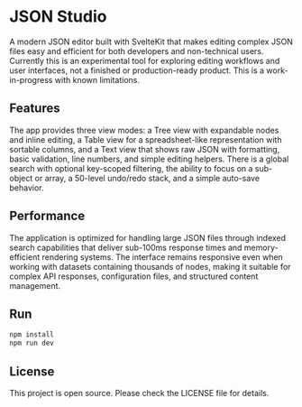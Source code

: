 # JSON Studio

A modern JSON editor built with SvelteKit that makes editing complex JSON files easy and efficient for both developers and non-technical users. Currently this is an experimental tool for exploring editing workflows and user interfaces, not a finished or production-ready product. This is a work-in-progress with known limitations.

## Features

The app provides three view modes: a Tree view with expandable nodes and inline editing, a Table view for a spreadsheet-like representation with sortable columns, and a Text view that shows raw JSON with formatting, basic validation, line numbers, and simple editing helpers. There is a global search with optional key-scoped filtering, the ability to focus on a sub-object or array, a 50-level undo/redo stack, and a simple auto-save behavior.

## Performance

The application is optimized for handling large JSON files through indexed search capabilities that deliver sub-100ms response times and memory-efficient rendering systems. The interface remains responsive even when working with datasets containing thousands of nodes, making it suitable for complex API responses, configuration files, and structured content management.

## Run

```bash
npm install
npm run dev
```

## License

This project is open source. Please check the LICENSE file for details.
